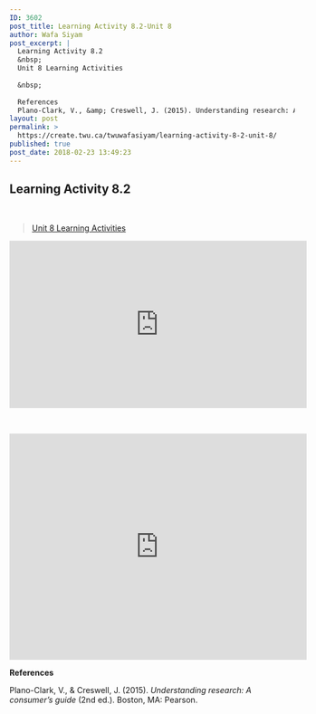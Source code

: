 ```yaml
---
ID: 3602
post_title: Learning Activity 8.2-Unit 8
author: Wafa Siyam
post_excerpt: |
  Learning Activity 8.2
  &nbsp;
  Unit 8 Learning Activities
  
  &nbsp;
  
  References
  Plano-Clark, V., &amp; Creswell, J. (2015). Understanding research: A consumer’s guide (2nd ed.). Boston, MA: Pearson.
layout: post
permalink: >
  https://create.twu.ca/twuwafasiyam/learning-activity-8-2-unit-8/
published: true
post_date: 2018-02-23 13:49:23
---
```

<h2><strong>Learning Activity 8.2</strong></h2>

&nbsp;

<blockquote class="wp-embedded-content" data-secret="oT04OdadPL"><a href="https://create.twu.ca/ldrs591-sp18/unit-8-learning-activities/">Unit 8 Learning Activities</a></p></blockquote>



<iframe class="wp-embedded-content" sandbox="allow-scripts" security="restricted" src="https://create.twu.ca/ldrs591-sp18/unit-8-learning-activities/embed/#?secret=oT04OdadPL" data-secret="oT04OdadPL" width="525" height="296" title="&#8220;Unit 8 Learning Activities&#8221; &#8212; Leadership 591: Scholarly Inquiry" frameborder="0" marginwidth="0" marginheight="0" scrolling="no"></iframe>

&nbsp;

<iframe width="525" height="400" scrolling="no" frameborder="no" src="https://w.soundcloud.com/player/?visual=true&#038;url=https%3A%2F%2Fapi.soundcloud.com%2Ftracks%2F404226933&%23038;show_artwork=true&%23038;maxwidth=525&%23038;maxheight=788&%23038;dnt=1"></iframe>

<strong>References</strong>

Plano-Clark, V., &amp; Creswell, J. (2015). <em>Understanding research: A consumer’s guide</em> (2nd ed.). Boston, MA: Pearson.